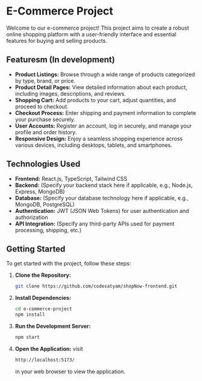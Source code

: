 # E-Commerce Project

Welcome to our e-commerce project! This project aims to create a robust online shopping platform with a user-friendly interface and essential features for buying and selling products.

## Featuresm (In development)

- **Product Listings:** Browse through a wide range of products categorized by type, brand, or price.
- **Product Detail Pages:** View detailed information about each product, including images, descriptions, and reviews.
- **Shopping Cart:** Add products to your cart, adjust quantities, and proceed to checkout.
- **Checkout Process:** Enter shipping and payment information to complete your purchase securely.
- **User Accounts:** Register an account, log in securely, and manage your profile and order history.
- **Responsive Design:** Enjoy a seamless shopping experience across various devices, including desktops, tablets, and smartphones.

## Technologies Used

- **Frontend:** React.js, TypeScript, Tailwind CSS
- **Backend:** (Specify your backend stack here if applicable, e.g., Node.js, Express, MongoDB)
- **Database:** (Specify your database technology here if applicable, e.g., MongoDB, PostgreSQL)
- **Authentication:** JWT (JSON Web Tokens) for user authentication and authorization
- **API Integration:** (Specify any third-party APIs used for payment processing, shipping, etc.)

## Getting Started

To get started with the project, follow these steps:

1. **Clone the Repository:**

   ```bash
   git clone https://github.com/codesatyam/shopNow-frontend.git
   ```

2. **Install Dependencies:**

   ```bash
   cd e-commerce-project
   npm install
   ```

3. **Run the Development Server:**

   ```bash
   npm start
   ```

4. **Open the Application:** visit
   ```bash
   http://localhost:5173/
   ```
   in your web browser to view the application.
